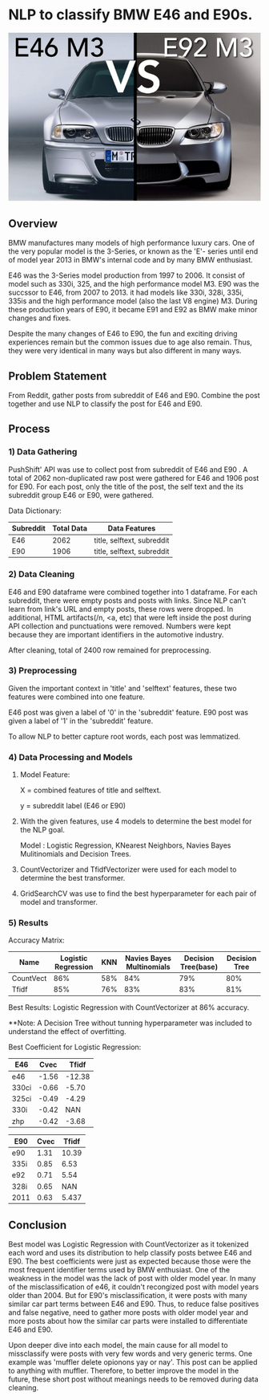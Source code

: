 # NLP to classify BMW E46 and E90s.


![](./bmw.png)


## Overview

BMW manufactures many models of high performance luxury cars. One of the very popular model is the 3-Series, or known as the 'E'- series until end of model year 2013 in BMW's internal code and by many BMW enthusiast.

E46 was the 3-Series model production from 1997 to 2006. It consist of model such as 330i, 325, and the high performance model M3. E90 was the succssor to E46, from 2007 to 2013. it had models like 330i, 328i, 335i, 335is and the high performance model (also the last V8 engine) M3. During these production years of E90, it became E91 and E92 as BMW make minor changes and fixes.

Despite the many changes of E46 to E90, the fun and exciting driving experiences remain but the common issues due to age also remain. Thus, they were very identical in many ways but also different in many ways.

## Problem Statement

From Reddit, gather posts from subreddit of E46 and E90. Combine the post together and use NLP to classify the post for E46 and E90.

## Process

### 1) Data Gathering

PushShift' API was use to collect post from subreddit of E46 and E90 . A total of 2062 non-duplicated raw post were gathered for E46 and 1906 post for E90. For each post, only the title of the post, the self text and the its subreddit group E46 or E90, were gathered. 

Data Dictionary:

|Subreddit|Total Data|Data Features
|---|---|---|
E46|2062|title, selftext, subreddit
E90|1906|title, selftext, subreddit


### 2) Data Cleaning
   
E46 and E90 dataframe were combined together into 1 dataframe. For each subreddit, there were empty posts and posts with links. Since NLP can't learn from link's URL and empty posts, these rows were dropped. In additional, HTML artifacts(/n, <a, etc) that were left inside the post during API collection and punctuations were removed. Numbers were kept because they are important identifiers in the automotive industry.

After cleaning, total of 2400 row remained for preprocessing.

### 3) Preprocessing

Given the important context in 'title' and 'selftext' features, these two features were combined into one feature. 

E46 post was given a label of '0' in the 'subreddit' feature.
E90 post was given a label of '1' in the 'subreddit' feature.

To allow NLP to better capture root words, each post was lemmatized.


### 4) Data Processing and Models

1) Model Feature:

    X = combined features of title and selftext.
    
    y = subreddit label (E46 or E90)
    
2) With the given features, use 4 models to determine the best model for the NLP goal.

    Model : Logistic Regression, KNearest Neighbors, Navies Bayes Mulitinomials and Decision Trees.
    
    
3) CountVectorizer and TfidfVectorizer were used for each model to determine the best transformer. 

4) GridSearchCV was use to find the best hyperparameter for each pair of model and transformer. 


### 5) Results

Accuracy Matrix:

|Name|Logistic Regression|KNN|Navies Bayes Multinomials|Decision Tree(base)|Decision Tree
|---|---|---|---|---|---|
CountVect|86%|58%|84%|79%|80%
Tfidf|85%|76%|83%|83%|81%

Best Results: Logistic Regression with CountVectorizer at 86% accuracy.

**Note: A Decision Tree without tunning hyperparameter was included to understand the effect of overfitting. 

Best Coefficient for Logistic Regression:

|E46|Cvec|Tfidf
|---|---|---|
|e46|-1.56|-12.38
|330ci|-0.66|-5.70
|325ci|-0.49|-4.29
|330i|-0.42|NAN
|zhp|-0.42|-3.68

|E90|Cvec|Tfidf
|---|---|---|
|e90|1.31|10.39
|335i|0.85|6.53
|e92|0.71|5.54
|328i|0.65|NAN
|2011|0.63|5.437



## Conclusion

Best model was Logistic Regression with CountVectorizer as it tokenized each word and uses its distribution to help classify posts betwee E46 and E90. The best coefficients were just as expected because those were the most frequent identifier terms used by BMW enthusiast. One of the weakness in the model was the lack of post with older model year. In many of the misclassification of e46, it couldn't recongized post with model years older than 2004. But for E90's misclassification, it were posts with many similar car part terms between E46 and E90. Thus, to reduce false positives and false negative, need to gather more posts with older model year and more posts about how the similar car parts were installed to differentiate E46 and E90. 

Upon deeper dive into each model, the main cause for all model to missclassify were posts with very few words and very generic terms. One example was 'muffler delete opionons yay or nay'. This post can be applied to anything with muffler. Therefore, to better improve the model in the future, these short post without meanings needs to be removed during data cleaning. 






